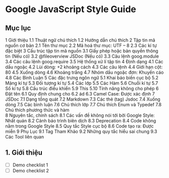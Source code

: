 # Google JavaScript Style Guide

## Mục lục


1 Giới thiệu
1.1	Thuật ngữ chú thích
1.2	Hướng dẫn chú thích
2	Tập tin mã nguồn cơ bản
2.1	Tên thư mục
2.2	Mã hoá thư mục: UTF – 8
2.3	Các kí tự đặc biệt
3	Cấu trúc tập tin mã nguồn
3.1	Giấy phép hoặc bản quyền thông tin (Nếu có)
3.2	@fileoverview JSDoc (Nếu có)
3.3	Câu lệnh goog.module
3.4	Các câu lệnh goog.require
3.5	Hệ thống xử lí tập tin
4	Định dạng
4.1	Các dấu ngoặc
4.2	Lùi dòng: +2 khoảng cách
4.3	Các câu lệnh
4.4	 Giới hạn cột: 80
4.5	Xuống dòng
4.6	Khoảng trắng
4.7	Nhóm dấu ngoặc đơn: Khuyến cáo
4.8	Các Bình Luận
5	Các đặc trưng ngôn ngữ
5.1	Khai báo biến cục bộ
5.2	Mảng kí tự
5.3	Đối tượng kí tự
5.4	Các lớp
5.5	Các Hàm
5.6	Chuỗi kí tự
5.7	Số kí tự
5.8	Cấu trúc điều khiển
5.9	This
5.10	Tính năng không cho phép
6	Đặt tên
6.1	Quy định chung cho 
6.2	ád
6.3	Camel Case: Được xác định
7	JSDoc
7.1	Dạng tổng quát
7.2	Markdown
7.3	Các thẻ (tag) Jsdoc
7.4	Xuống dòng
7.5	Các bình luận 
7.6	Chú thích lớp
7.7	Chú thích Enum và Typedef
7.8	Chú thích phương thức và hàm   
8	Nguyên tắc, chính sách
8.1	Các vấn đề không nói tới bởi Google Style: Nhất quán
8.2	Cảnh báo trình biên dịch
8.3	Deprecation
8.4	Code không nằm trong Google Style
8.5	Quy tắc Style cục bộ
8.6	Code tạo ra: Được miễn
9	Phụ Lục
9.1	Tag Tham Khảo
9.2	Những quy tắc hiểu sai chung
9.3	Các Tool liên quan

## 1. Giới thiệu














- [ ] Demo checklist 1
- [ ] Demo checklist 2
